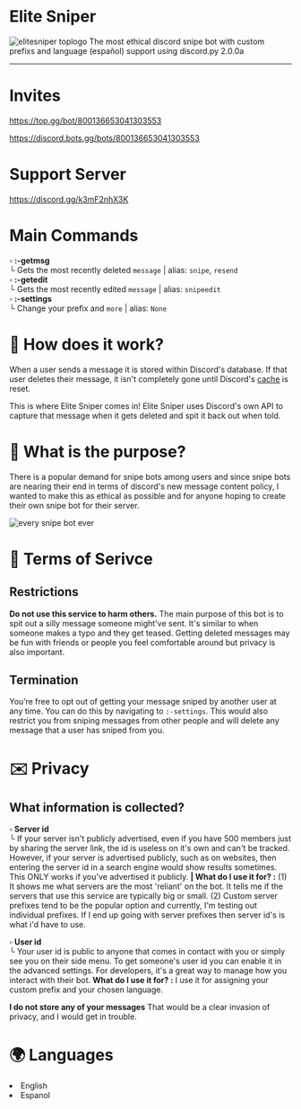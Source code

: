 # Elite Sniper
<img src="https://imgur.com/mwGHTPv.png" title="elitesniper toplogo"/>
The most ethical discord snipe bot with custom prefixs and language (español) support using discord.py 2.0.0a
<hr>

# Invites #

https://top.gg/bot/800136653041303553

https://discord.bots.gg/bots/800136653041303553


# Support Server #

https://discord.gg/k3mF2nhX3K

# Main Commands #
▫️ **:-getmsg** <br>
└ Gets the most recently deleted `message` | alias: `snipe`, `resend` <br>
▫️ **:-getedit** <br>
└ Gets the most recently edited `message` | alias: `snipeedit` <br>
▫️ **:-settings** <br>
└ Change your prefix and `more` | alias: `None`


<h1> 🤔 How does it work? </h1>

When a user sends a message it is stored within Discord's database.
If that user deletes their message, it isn't completely gone until Discord's [cache](https://en.wikipedia.org/wiki/Cache_(computing)) is reset.

This is where Elite Sniper comes in! Elite Sniper uses Discord's own API to capture that message when it gets deleted and spit it back out when told.



<h1> 🤨 What is the purpose? </h1>

There is a popular demand for snipe bots among users and since snipe bots are nearing their end in terms of
discord's new message content policy, I wanted to make this as ethical as possible and for anyone hoping to create their own snipe bot for their server.

<img src="https://i.imgur.com/gV34gxM.png" title="every snipe bot ever"/>


<h1> 📜 Terms of Serivce </h1>

<h2> Restrictions </h2>

**Do not use this service to harm others.** The main purpose of this bot is to spit out a silly message someone might've sent. It's similar to when someone makes a typo and they get teased. Getting deleted messages may be fun with friends or people you feel comfortable around but privacy is also important.
<br>
<h2> Termination </h2>

You’re free to opt out of getting your message sniped by another user at any time. You can do this by navigating to `:-settings`. This would also restrict you from sniping messages from other people and will
delete any message that a user has sniped from you.


<h1> ✉️ Privacy </h1>

<h2> What information is collected? </h2>


▫️ **Server id** <br>
└ If your server isn't publicly advertised, even if you have 500 members just by sharing the server link, the id is useless on it's own and can't be tracked. However, if your server is advertised publicly, such as on websites, then entering the server id in a search engine would show results sometimes. This ONLY works if you've advertised it publicly. **| What do I use it for? :** (1) It shows me what servers are the most 'reliant' on the bot. It tells me if the servers that use this service are typically big or small. (2) Custom server prefixes tend to be the popular option and currently, I'm testing out individual prefixes. If I end up going with server prefixes then server id's is what i'd have to use. <br>

▫️ **User id** <br>
└ Your user id is public to anyone that comes in contact with you or simply see you on their side menu. To get someone's user id you can enable it in the advanced settings. For developers, it's a great way to manage how you interact with their bot. **What do I use it for? :** I use it for assigning your custom prefix and your chosen language. <br>

**I do not store any of your messages** That would be a clear invasion of privacy, and I would get in trouble.



<h1>🌍 Languages</h1>

<li>English</li>
<li>Espanol</li>


